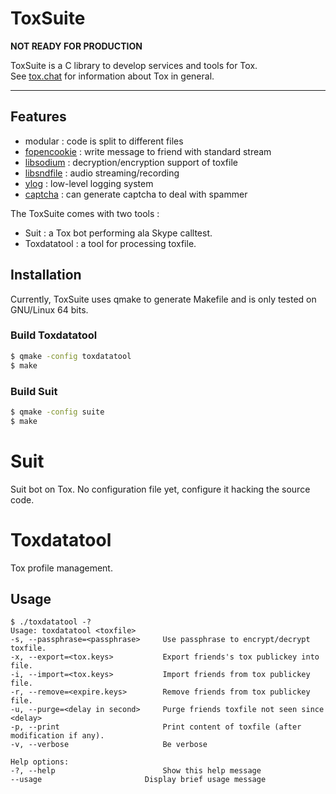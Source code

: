 # ToxSuite
__NOT READY FOR PRODUCTION__

ToxSuite is a C library to develop services and tools for Tox.  
See [tox.chat](https://tox.chat) for information about Tox in general.  

---

## Features

* modular : code is split to different files
* [fopencookie] : write message to friend with standard stream 
* [libsodium] : decryption/encryption support of toxfile
* [libsndfile] : audio streaming/recording
* [ylog] : low-level logging system
* [captcha] : can generate captcha to deal with spammer

The ToxSuite comes with two tools :

* Suit : a Tox bot performing ala Skype calltest.
* Toxdatatool : a tool for processing toxfile.

## Installation

Currently, ToxSuite uses qmake to generate Makefile and is only tested on GNU/Linux 64 bits.

### Build Toxdatatool

```sh
$ qmake -config toxdatatool
$ make
```

### Build Suit

```sh
$ qmake -config suite
$ make
```

# Suit

Suit bot on Tox. No configuration file yet, configure it hacking the source code.


# Toxdatatool

Tox profile management.

## Usage

```
$ ./toxdatatool -?
Usage: toxdatatool <toxfile>
-s, --passphrase=<passphrase>     Use passphrase to encrypt/decrypt toxfile.
-x, --export=<tox.keys>           Export friends's tox publickey into file.
-i, --import=<tox.keys>           Import friends from tox publickey file.
-r, --remove=<expire.keys>        Remove friends from tox publickey file.
-u, --purge=<delay in second>     Purge friends toxfile not seen since <delay>
-p, --print                       Print content of toxfile (after modification if any).
-v, --verbose                     Be verbose

Help options:
-?, --help                        Show this help message
--usage                       Display brief usage message
```

   [fopencookie]: <http://man7.org/linux/man-pages/man3/fopencookie.3.html>
   [libsodium]: <https://github.com/jedisct1/libsodium>
   [libsndfile]: <http://www.mega-nerd.com/libsndfile>
   [captcha]: <https://github.com/ITikhonov/captcha>
   [jsmn]: <https://github.com/zserge/jsmn>
   [ylog]: <https://dev.yorhel.nl/ylib> 
  
